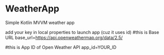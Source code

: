 # WeatherApp
Simple Kotlin MVVM weather app

add your key in local properties to launch app (cuz it uses id)
#this is Base URL
base_url=https://api.openweathermap.org/data/2.5/

#this is App ID of Open Weather API
app_id=YOUR_ID
